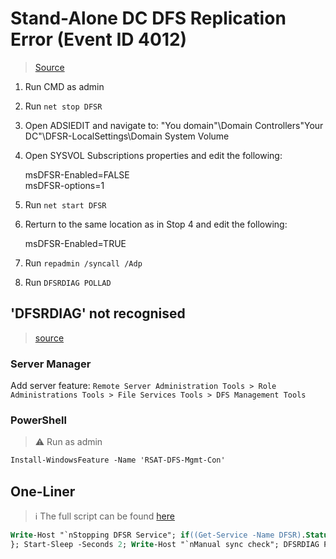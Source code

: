 # Stand-Alone DC DFS Replication Error (Event ID 4012)

> [Source](https://www.mcbsys.com/blog/2018/12/dfsr-error-4012-on-stand-alone-domain-controller/)

1. Run CMD as admin
2. Run `net stop DFSR`
3. Open ADSIEDIT and navigate to: "You domain"\Domain Controllers\"Your DC"\DFSR-LocalSettings\Domain System Volume
4. Open SYSVOL Subscriptions properties and edit the following:

   msDFSR-Enabled=FALSE  
   msDFSR-options=1  
5. Run `net start DFSR`
6. Rerturn to the same location as in Stop 4 and edit the following:

   msDFSR-Enabled=TRUE  
7. Run `repadmin /syncall /Adp`
8. Run `DFSRDIAG POLLAD`

## 'DFSRDIAG' not recognised

> [source](https://www.alitajran.com/dfsrdiag-pollad-is-not-recognized/)

### Server Manager

Add server feature:
`Remote Server Administration Tools > Role Administrations Tools > File Services Tools > DFS Management Tools`

### PowerShell

> :warning: Run as admin

```ps
Install-WindowsFeature -Name 'RSAT-DFS-Mgmt-Con'
```

## One-Liner

> :information_source: The full script can be found [here](./Scripts/DFSR_Repair.ps1)

```ps
Write-Host "`nStopping DFSR Service"; if((Get-Service -Name DFSR).Status -eq 'Running'){Stop-Service -Name DFSR}; Write-Host "`nModifying properties"; $DName = (Get-ADComputer -Identity $Env:COMPUTERNAME).DistinguishedName; $ADObject = "CN=SYSVOL Subscription,CN=Domain System Volume,CN=DFSR-LocalSettings,$DName"; $Properties = Get-ADObject -Identity $ADObject -Properties msDFSR-Enabled,msDFSR-options; if($Properties.'msDFSR-Enabled'){Set-ADObject -Identity $ADObject -Replace @{'msDFSR-Enabled'=$false}}; if(!$Properties.'msDFSR-options'){Set-ADObject -Identity $ADObject -Replace @{'msDFSR-options'=1}}; Write-Host "`nStarting DFSR Service"; Start-Service -Name DFSR; Set-ADObject -Identity $ADObject -Replace @{'msDFSR-Enabled'=$true}; Write-Host "`nForcing sync"; repadmin /syncall /Adp; if((Get-WindowsFeature -Name 'RSAT-DFS-Mgmt-Con').InstallState -ne 'Installed'){Install-WindowsFeature -Name 'RSAT-DFS-Mgmt-Con'
}; Start-Sleep -Seconds 2; Write-Host "`nManual sync check"; DFSRDIAG POLLAD
```
